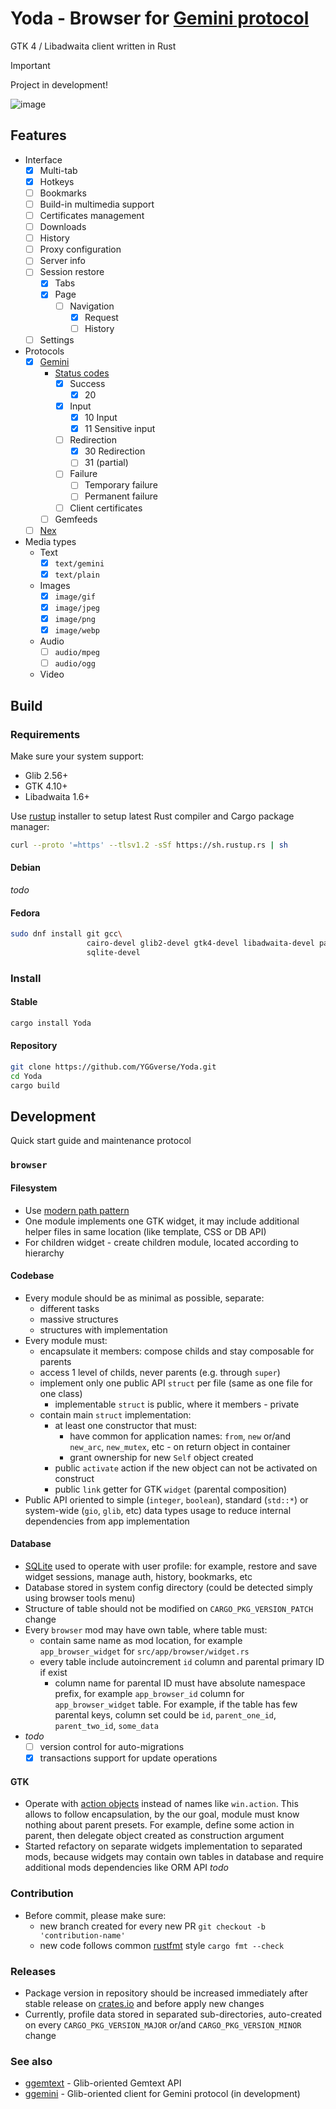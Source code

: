 # Yoda - Browser for [Gemini protocol](https://geminiprotocol.net)

GTK 4 / Libadwaita client written in Rust

> [!IMPORTANT]
> Project in development!
>

![image](https://github.com/user-attachments/assets/cfbbc3fb-61d2-4afd-a21f-8e36ee329941)

## Features

* Interface
  * [x] Multi-tab
  * [x] Hotkeys
  * [ ] Bookmarks
  * [ ] Build-in multimedia support
  * [ ] Certificates management
  * [ ] Downloads
  * [ ] History
  * [ ] Proxy configuration
  * [ ] Server info
  * [ ] Session restore
    * [x] Tabs
    * [x] Page
      * [ ] Navigation
        * [x] Request
        * [ ] History
  * [ ] Settings
* Protocols
  * [x] [Gemini](https://geminiprotocol.net/docs/protocol-specification.gmi)
    * [Status codes](https://geminiprotocol.net/docs/protocol-specification.gmi#status-codes)
      * [x] Success
        * [x] 20
      * [x] Input
        * [x] 10 Input
        * [x] 11 Sensitive input
      * [ ] Redirection
        * [x] 30 Redirection
        * [ ] 31 (partial)
      * [ ] Failure
        * [ ] Temporary failure
        * [ ] Permanent failure
      * [ ] Client certificates
    * [ ] Gemfeeds
  * [ ] [Nex](https://nightfall.city/nex/info/specification.txt)
* Media types
  * Text
    * [x] `text/gemini`
    * [x] `text/plain`
  * Images
    * [x] `image/gif`
    * [x] `image/jpeg`
    * [x] `image/png`
    * [x] `image/webp`
  * Audio
    * [ ] `audio/mpeg`
    * [ ] `audio/ogg`
  * Video

## Build

### Requirements

Make sure your system support:

* Glib 2.56+
* GTK 4.10+
* Libadwaita 1.6+

Use [rustup](https://rustup.rs) installer to setup latest Rust compiler and Cargo package manager:

``` bash
curl --proto '=https' --tlsv1.2 -sSf https://sh.rustup.rs | sh
```

#### Debian

_todo_

#### Fedora

``` bash
sudo dnf install git gcc\
                 cairo-devel glib2-devel gtk4-devel libadwaita-devel pango-devel\
                 sqlite-devel
```

### Install

#### Stable

``` bash
cargo install Yoda
```

#### Repository

``` bash
git clone https://github.com/YGGverse/Yoda.git
cd Yoda
cargo build
```

## Development

Quick start guide and maintenance protocol

### `browser`

#### Filesystem

* Use [modern path pattern](https://doc.rust-lang.org/edition-guide/rust-2018/path-changes.html#no-more-modrs)
* One module implements one GTK widget, it may include additional helper files in same location (like template, CSS or DB API)
* For children widget - create children module, located according to hierarchy

#### Codebase

* Every module should be as minimal as possible, separate:
  * different tasks
  * massive structures
  * structures with implementation
* Every module must:
  * encapsulate it members: compose childs and stay composable for parents
  * access 1 level of childs, never parents (e.g. through `super`)
  * implement only one public API `struct` per file (same as one file for one class)
    * implementable `struct` is public, where it members - private
  * contain main `struct` implementation:
    * at least one constructor that must:
      * have common for application names: `from`, `new` or/and `new_arc`, `new_mutex`, etc - on return object in container
      * grant ownership for new `Self` object created
    * public `activate` action if the new object can not be activated on construct
    * public `link` getter for GTK `widget` (parental composition)
* Public API oriented to simple (`integer`, `boolean`), standard (`std::*`) or system-wide (`gio`, `glib`, etc) data types usage to reduce internal dependencies from app implementation

#### Database

* [SQLite](https://sqlite.org) used to operate with user profile: for example, restore and save widget sessions, manage auth, history, bookmarks, etc
* Database stored in system config directory (could be detected simply using browser tools menu)
* Structure of table should not be modified on `CARGO_PKG_VERSION_PATCH` change
* Every `browser` mod may have own table, where table must:
  * contain same name as mod location, for example `app_browser_widget` for `src/app/browser/widget.rs`
  * every table include autoincrement `id` column and parental primary ID if exist
    * column name for parental ID must have absolute namespace prefix, for example `app_browser_id` column for `app_browser_widget` table. For example, if the table has few parental keys, column set could be `id`, `parent_one_id`, `parent_two_id`, `some_data`
* _todo_
  * [ ] version control for auto-migrations
  * [x] transactions support for update operations

#### GTK

* Operate with [action objects](https://docs.gtk.org/gio/class.SimpleAction.html) instead of names like `win.action`. This allows to follow encapsulation, by the our goal, module must know nothing about parent presets. For example, define some action in parent, then delegate object created as construction argument
* Started refactory on separate widgets implementation to separated mods, because widgets may contain own tables in database and require additional mods dependencies like ORM API _todo_

### Contribution

* Before commit, please make sure:
  * new branch created for every new PR `git checkout -b 'contribution-name'`
  * new code follows common [rustfmt](https://rust-lang.github.io/rustfmt/) style `cargo fmt --check`

### Releases

* Package version in repository should be increased immediately after stable release on [crates.io](https://crates.io/crates/yoda) and before apply new changes
* Currently, profile data stored in separated sub-directories, auto-created on every `CARGO_PKG_VERSION_MAJOR` or/and `CARGO_PKG_VERSION_MINOR` change

### See also

* [ggemtext](https://github.com/YGGverse/ggemtext) - Glib-oriented Gemtext API
* [ggemini](https://github.com/YGGverse/ggemini) - Glib-oriented client for Gemini protocol (in development)